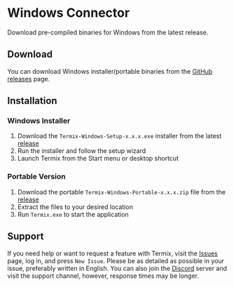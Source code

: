 # Windows Connector

Download pre-compiled binaries for Windows from the latest release.

## Download

You can download Windows installer/portable binaries from the [GitHub releases](https://github.com/Termix-SSH/Termix/releases) page.

## Installation

### Windows Installer
1. Download the `Termix-Windows-Setup-x.x.x.exe` installer from the latest [release](https://github.com/Termix-SSH/Termix/releases)
2. Run the installer and follow the setup wizard
3. Launch Termix from the Start menu or desktop shortcut

### Portable Version
1. Download the portable `Termix-Windows-Portable-x.x.x.zip` file from the [release](https://github.com/Termix-SSH/Termix/releases)
2. Extract the files to your desired location
3. Run `Termix.exe` to start the application

## Support

If you need help or want to request a feature with Termix, visit the [Issues](https://github.com/Termix-SSH/Support/issues) page, log in, and press `New Issue`.
Please be as detailed as possible in your issue, preferably written in English. You can also join the [Discord](https://discord.gg/jVQGdvHDrf) server and visit the support
channel, however, response times may be longer.